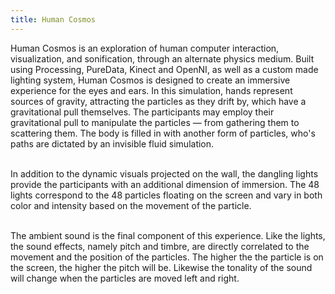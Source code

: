 ```yaml
---
title: Human Cosmos
---
```

Human Cosmos is an exploration of human computer interaction, visualization, and sonification, through an alternate physics medium. Built using Processing, PureData, Kinect and OpenNI, as well as a custom made lighting system, Human Cosmos is designed to create an immersive experience for the eyes and ears.
In this simulation, hands represent sources of gravity, attracting the particles as they drift by, which have a gravitational pull themselves. The participants may employ their gravitational pull to manipulate the particles — from gathering them to scattering them. The body is filled in with another form of particles, who's paths are dictated by an invisible fluid simulation.

\
In addition to the dynamic visuals projected on the wall, the dangling lights provide the participants with an additional dimension of immersion. The 48 lights correspond to the 48 particles floating on the screen and vary in both color and intensity based on the movement of the particle.


\
The ambient sound is the final component of this experience. Like the lights, the sound effects, namely pitch and timbre, are directly correlated to the movement and the position of the particles. The higher the the particle is on the screen, the higher the pitch will be. Likewise the tonality of the sound will change when the particles are moved left and right.